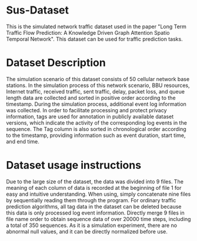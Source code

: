 # Sus-Dataset

This is the simulated network traffic dataset used in the paper "Long Term Traffic Flow Prediction: A Knowledge Driven Graph Attention Spatio Temporal Network". This dataset can be used for traffic prediction tasks.

# Dataset Description
The simulation scenario of this dataset consists of 50 cellular network base stations. In the simulation process of this network scenario, BBU resources, Internet traffic, received traffic, sent traffic, delay, packet loss, and queue length data are collected and sorted in positive order according to the timestamp. During the simulation process, additional event log information was collected. In order to facilitate processing and protect privacy information, tags are used for annotation in publicly available dataset versions, which indicate the activity of the corresponding log events in the sequence. The Tag column is also sorted in chronological order according to the timestamp, providing information such as event duration, start time, and end time.

# Dataset usage instructions
Due to the large size of the dataset, the data was divided into 9 files. The meaning of each column of data is recorded at the beginning of file 1 for easy and intuitive understanding. When using, simply concatenate nine files by sequentially reading them through the program. For ordinary traffic prediction algorithms, all tag data in the dataset can be deleted because this data is only processed log event information. Directly merge 9 files in file name order to obtain sequence data of over 20000 time steps, including a total of 350 sequences. As it is a simulation experiment, there are no abnormal null values, and it can be directly normalized before use.
